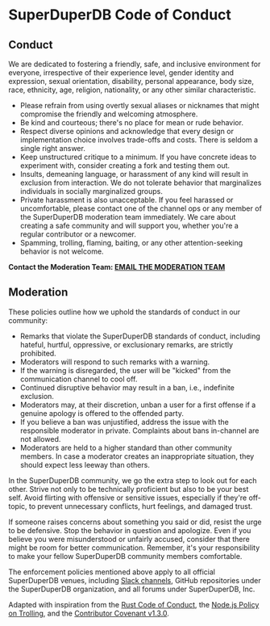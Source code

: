 # SuperDuperDB Code of Conduct

## Conduct

We are dedicated to fostering a friendly, safe, and inclusive environment for everyone, irrespective of their experience level, gender identity and expression, sexual orientation, disability, personal appearance, body size, race, ethnicity, age, religion, nationality, or any other similar characteristic.

- Please refrain from using overtly sexual aliases or nicknames that might compromise the friendly and welcoming atmosphere.
- Be kind and courteous; there's no place for mean or rude behavior.
- Respect diverse opinions and acknowledge that every design or implementation choice involves trade-offs and costs. There is seldom a single right answer.
- Keep unstructured critique to a minimum. If you have concrete ideas to experiment with, consider creating a fork and testing them out.
- Insults, demeaning language, or harassment of any kind will result in exclusion from interaction. We do not tolerate behavior that marginalizes individuals in socially marginalized groups.
- Private harassment is also unacceptable. If you feel harassed or uncomfortable, please contact one of the channel ops or any member of the SuperDuperDB moderation team immediately. We care about creating a safe community and will support you, whether you're a regular contributor or a newcomer.
- Spamming, trolling, flaming, baiting, or any other attention-seeking behavior is not welcome.

**Contact the Moderation Team: [EMAIL THE MODERATION TEAM](mailto:hello@pinnacledb.com)**

## Moderation

These policies outline how we uphold the standards of conduct in our community:

- Remarks that violate the SuperDuperDB standards of conduct, including hateful, hurtful, oppressive, or exclusionary remarks, are strictly prohibited.
- Moderators will respond to such remarks with a warning.
- If the warning is disregarded, the user will be "kicked" from the communication channel to cool off.
- Continued disruptive behavior may result in a ban, i.e., indefinite exclusion.
- Moderators may, at their discretion, unban a user for a first offense if a genuine apology is offered to the offended party.
- If you believe a ban was unjustified, address the issue with the responsible moderator in private. Complaints about bans in-channel are not allowed.
- Moderators are held to a higher standard than other community members. In case a moderator creates an inappropriate situation, they should expect less leeway than others.

In the SuperDuperDB community, we go the extra step to look out for each other. Strive not only to be technically proficient but also to be your best self. Avoid flirting with offensive or sensitive issues, especially if they're off-topic, to prevent unnecessary conflicts, hurt feelings, and damaged trust.

If someone raises concerns about something you said or did, resist the urge to be defensive. Stop the behavior in question and apologize. Even if you believe you were misunderstood or unfairly accused, consider that there might be room for better communication. Remember, it's your responsibility to make your fellow SuperDuperDB community members comfortable.

The enforcement policies mentioned above apply to all official SuperDuperDB venues, including [Slack channels](https://join.slack.com/t/pinnacledb/shared_invite/zt-1zuojj0k0-RjAYBs1TDsvEa7yaFGa6QA), GitHub repositories under the SuperDuperDB organization, and all forums under SuperDuperDB, Inc.

Adapted with inspiration from the [Rust Code of Conduct](https://github.com/rust-lang/rust/blob/master/CODE_OF_CONDUCT.md), the [Node.js Policy on Trolling](https://blog.izs.me/2012/08/policy-on-trolling/), and the [Contributor Covenant v1.3.0](https://www.contributor-covenant.org/version/1/3/0/code-of-conduct/).
